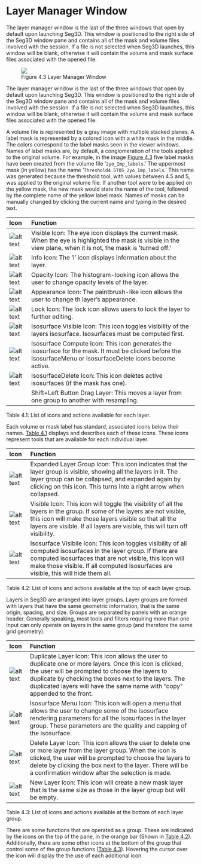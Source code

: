 # Layer Manager Window

The layer manager window is the last of the three windows that open by default upon launching Seg3D. This window is positioned to the right side of the Seg3D window pane and contains all of the mask and volume files involved with the session. If a file is not selected when Seg3D launches, this window will be blank, otherwise it will contain the volume and mask surface files associated with the opened file.

<figure>
  <img src="../Seg3DBasicFunctionality_figures/LayerWindow.png" id="LayerWindow">
  <figcaption>Figure 4.3 Layer Manager Window</figcaption>
</figure>

The layer manager window is the last of the three windows that open by default upon launching Seg3D. This window is positioned to the right side of the Seg3D window pane and contains all of the mask and volume files involved with the session. If a file is not selected when Seg3D launches, this window will be blank, otherwise it will contain the volume and mask surface files associated with the opened file.

A volume file is represented by a gray image with multiple stacked planes. A label mask is represented by a colored icon with a white mask in the middle. The colors correspond to the label masks seen in the viewer windows. Names of label masks are, by default, a conglomeration of the tools applied to the original volume. For example, in the image <a href="#LayerWindow">Figure 4.3</a> five label masks have been created from the volume file ’`2yo_Imp_labels`.’ The uppermost mask (in yellow) has the name ’`Threshold4.5TO5_2yo_Imp_labels`.’ This name was generated because the threshold tool, with values between 4.5 and 5, was applied to the original volume file. If another tool were to be applied on the yellow mask, the new mask would state the name of the tool, followed by the complete name of the yellow label mask. Names of masks can be manually changed by clicking the current name and typing in the desired text.

| **Icon** | **Function** <a name="layericons"></a> |
|:----|:----|
|![alt text](../Seg3DBasicFunctionality_figures/VisibleOff.png)          | Visible Icon: The eye icon displays the current mask. When the eye is highlighted the mask is visible in the view plane, when it is not, the mask is ’turned off.’|
|![alt text](../Seg3DBasicFunctionality_figures/InfoOff.png)             | Info Icon: The ’i’ icon displays information about the layer.|
|![alt text](../Seg3DBasicFunctionality_figures/OpacityOff.png)          | Opacity Icon: The histogram-looking icon allows the user to change opacity levels of the layer.|
|![alt text](../Seg3DBasicFunctionality_figures/AppearanceOff.png)       | Appearance Icon: The paintbrush-like icon allows the user to change th layer’s appearance.|
|![alt text](../Seg3DBasicFunctionality_figures/LockOff.png)             | Lock Icon: The lock icon allows users to lock the layer to further editing.|
|![alt text](../Seg3DBasicFunctionality_figures/IsosurfaceVisibleOff.png)| Isosurface Visible Icon: This icon toggles visibility of the layers isosurface. Isosurfaces must be computed first.|
|![alt text](../Seg3DBasicFunctionality_figures/IsosurfaceComputeOff.png)| Isosurface Compute Icon: This icon generates the isosurface for the mask. It must be clicked before the IsosurfaceMenu or IsosurfaceDelete icons become active.|
|![alt text](../Seg3DBasicFunctionality_figures/IsosurfaceDeleteOff.png) | IsosurfaceDelete Icon: This icon deletes active isosurfaces (if the mask has one).|
|                                                                     | Shift+Left Button Drag Layer: This moves a layer from one group to another with resampling.|

Table 4.1: List of icons and actions available for each layer.

Each volume or mask label has standard, associated icons below their names. [Table 4.1](#layericons) displays and describes each of these icons. These icons represent tools that are available for each individual layer.

| **Icon**| **Function** <a name="layertopicons"></a> |
|:----|:----|
|![alt text](../Seg3DBasicFunctionality_figures/DownArrow.png)            | Expanded Layer Group Icon: This icon indicates that the layer group is visible, showing all the layers in it. The layer group can be collapsed, and expanded again by clicking on this icon. This turns into a right arrow when collapsed.|
|![alt text](../Seg3DBasicFunctionality_figures/VisibleOff.png)           | Visible Icon: This icon will toggle the visibility of all the layers in the group. If some of the layers are not visible, this icon will make those layers visible so that all the layers are visible. If all layers are visible, this will turn off visibility.|
|![alt text](../Seg3DBasicFunctionality_figures/IsosurfaceVisibleOff.png) | Isosurface Visibile Icon: This icon toggles visibility of all computed isosurfaces in the layer group. If there are computed isosurfaces that are not visible, this icon will make those visible. If all computed Isosurfaces are visible, this will hide them all.|

Table 4.2: List of icons and actions available at the top of each layer group.

Layers in Seg3D are arranged into layer groups. Layer groups are formed with layers that have the same geometric information, that is the same origin, spacing, and size. Groups are separated by panels with an orange header. Generally speaking, most tools and filters requiring more than one input can only operate on layers in the same group (and therefore the same grid geometry).

| **Icon** | **Function** <a name="layerbottomicons"></a> |
|:----|:----|
|![alt text](../Seg3DBasicFunctionality_figures/DuplicateOff.png)     | Duplicate Layer Icon: This icon allows the user to duplicate one or more layers. Once this icon is clicked, the user will be prompted to choose the layers to duplicate by checking the boxes next to the layers. The duplicated layers will have the same name with “copy” appended to the front.|
|![alt text](../Seg3DBasicFunctionality_figures/IsosurfaceMenuOff.png)| Isosurface Menu Icon: This icon will open a menu that allows the user to change some of the isosurface rendering parameters for all the isosurfaces in the layer group. These parameters are the quality and capping of the isosurface.|
|![alt text](../Seg3DBasicFunctionality_figures/Minus.png)            | Delete Layer Icon: This icon allows the user to delete one or more layer from the layer group. When the icon is clicked, the user will be prompted to choose the layers to delete by clicking the box next to the layer. There will be a confirmation window after the selection is made.|
|![alt text](../Seg3DBasicFunctionality_figures/Add.png)              | New Layer Icon: This icon will create a new mask layer that is the same size as those in the layer group but will be empty.|

Table 4.3: List of icons and actions available at the bottom of each layer group.

There are some functions that are operated as a group. These are indicated by the icons on the top of the pane, in the orange bar (Shown in [Table 4.2](#layertopicons)). Additionally, there are some other icons at the bottom of the group that control some of the group functions ([Table 4.3](#layerbottomicons)). Hovering the cursor over the icon will display the the use of each additional icon.
